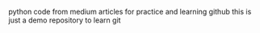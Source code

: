 python code from medium articles for practice and learning github
this is just a demo repository to learn git
